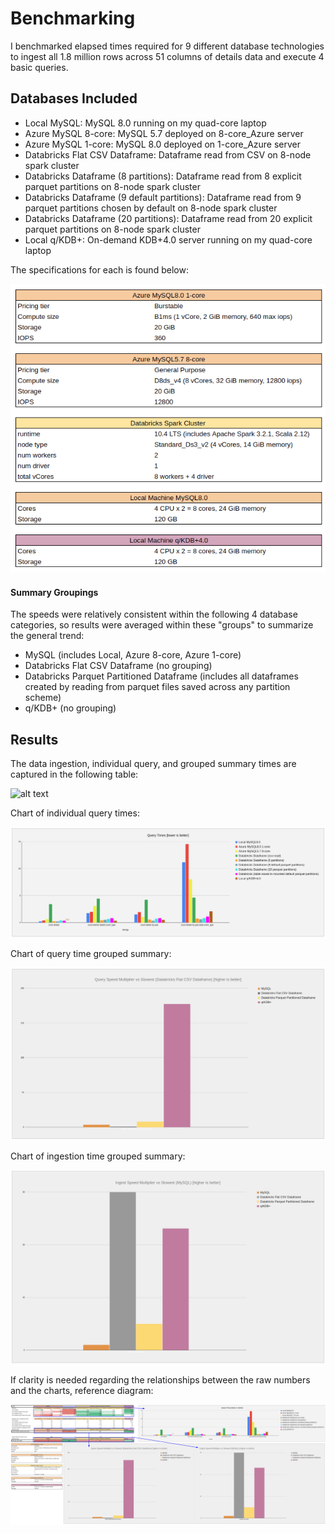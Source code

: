 # Benchmarking

I benchmarked elapsed times required for 9 different database technologies to ingest all 1.8 million rows across 51 columns of details data and execute 4 basic queries.

## Databases Included

 - Local MySQL: MySQL 8.0 running on my quad-core laptop  
 - Azure MySQL 8-core: MySQL 5.7 deployed on 8-core_Azure server  
 - Azure MySQL 1-core: MySQL 8.0 deployed on 1-core_Azure server  
 - Databricks Flat CSV Dataframe: Dataframe read from CSV on 8-node spark cluster  
 - Databricks Dataframe (8 partitions): Dataframe read from 8 explicit parquet partitions on 8-node spark cluster  
 - Databricks Dataframe (9 default partitions): Dataframe read from 9 parquet partitions chosen by default on 8-node spark cluster  
 - Databricks Dataframe (20 partitions): Dataframe read from 20 explicit parquet partitions on 8-node spark cluster  
 - Local q/KDB+: On-demand KDB+4.0 server running on my quad-core laptop  

The specifications for each is found below:

![alt text](https://github.com/conner-mcnicholas/StormEventsDB/blob/main/benchmarking/imgs/chart_db_specs.png?raw=true)  

#### Summary Groupings

The speeds were relatively consistent within the following 4 database categories, so results were averaged within these "groups" to summarize the general trend:

 - MySQL (includes Local, Azure 8-core, Azure 1-core)  
 - Databricks Flat CSV Dataframe (no grouping)  
 - Databricks Parquet Partitioned Dataframe (includes all dataframes created by reading from parquet files saved across any partition scheme)  
 - q/KDB+ (no grouping)  

## Results

The data ingestion, individual query, and grouped summary times are captured in the following table:

 ![alt text](https://github.com/conner-mcnicholas/StormEventsDB/blob/main/benchmarking/imgs/chart_numbers.png?raw=true)

Chart of individual query times:  

 ![alt text](https://github.com/conner-mcnicholas/StormEventsDB/blob/main/benchmarking/imgs/chartquery.png?raw=true)

Chart of query time grouped summary:  

![alt text](https://github.com/conner-mcnicholas/StormEventsDB/blob/main/benchmarking/imgs/chartqueryspeed.png?raw=true)

Chart of ingestion time grouped summary:

![alt text](https://github.com/conner-mcnicholas/StormEventsDB/blob/main/benchmarking/imgs/chartingestspeed.png?raw=true)

If clarity is needed regarding the relationships between the raw numbers and the charts, reference diagram:

![alt text](https://github.com/conner-mcnicholas/StormEventsDB/blob/main/benchmarking/imgs/charts_annotated.png?raw=true)
